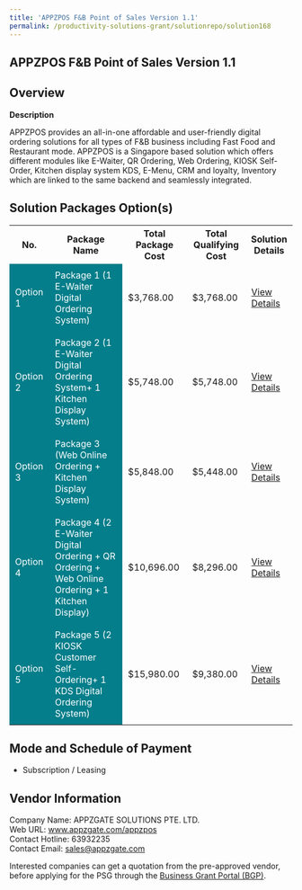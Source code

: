 ```yaml
---
title: 'APPZPOS F&B Point of Sales Version 1.1'
permalink: /productivity-solutions-grant/solutionrepo/solution168
---
```


## APPZPOS F&B Point of Sales Version 1.1

## Overview

**Description**

APPZPOS provides an all-in-one affordable and user-friendly digital ordering solutions for all types of F&B business including Fast Food and Restaurant mode. APPZPOS is a Singapore based solution which offers different modules like E-Waiter, QR Ordering, Web Ordering, KIOSK Self-Order, Kitchen display system KDS, E-Menu, CRM and loyalty, Inventory which are linked to the same backend and seamlessly integrated.

## Solution Packages Option(s)

<table>
<tr>
<th><b>No.</b></th>
<th><b>Package Name</b></th>
<th><b>Total Package Cost</b></th>
<th><b>Total Qualifying Cost</b></th>
<th><b>Solution Details</b></th>
</tr>
<tr>
<td style='padding: 10px; background-color: #037E8A; color: #FFFFFF;'>Option 1</td>
<td style='padding: 10px; background-color: #037E8A; color: #FFFFFF;'>Package 1 (1 E-Waiter Digital Ordering System)</td>
<td style='padding: 10px;'>$3,768.00</td>
<td style='padding: 10px;'>$3,768.00</td>
<td style='padding: 10px;'><a href='/images/psg/APPZGATE_SOLUTIONS_APPZPOS_Desensitised_Annex_3_Part_1.pdf' target='_blank'>View Details</a></td>
</tr>
<tr>
<td style='padding: 10px; background-color: #037E8A; color: #FFFFFF;'>Option 2</td>
<td style='padding: 10px; background-color: #037E8A; color: #FFFFFF;'>Package 2 (1 E-Waiter Digital Ordering System+ 1 Kitchen Display System)</td>
<td style='padding: 10px;'>$5,748.00</td>
<td style='padding: 10px;'>$5,748.00</td>
<td style='padding: 10px;'><a href='/images/psg/APPZGATE_SOLUTIONS_APPZPOS_Desensitised_Annex_3_Part_2.pdf' target='_blank'>View Details</a></td>
</tr>
<tr>
<td style='padding: 10px; background-color: #037E8A; color: #FFFFFF;'>Option 3</td>
<td style='padding: 10px; background-color: #037E8A; color: #FFFFFF;'>Package 3 (Web Online Ordering + Kitchen Display System)</td>
<td style='padding: 10px;'>$5,848.00</td>
<td style='padding: 10px;'>$5,448.00</td>
<td style='padding: 10px;'><a href='/images/psg/APPZGATE_SOLUTIONS_APPZPOS_Desensitised_Annex_3_Part_3.pdf' target='_blank'>View Details</a></td>
</tr>
<tr>
<td style='padding: 10px; background-color: #037E8A; color: #FFFFFF;'>Option 4</td>
<td style='padding: 10px; background-color: #037E8A; color: #FFFFFF;'>Package 4 (2 E-Waiter Digital Ordering + QR Ordering + Web Online Ordering + 1 Kitchen Display)</td>
<td style='padding: 10px;'>$10,696.00</td>
<td style='padding: 10px;'>$8,296.00</td>
<td style='padding: 10px;'><a href='/images/psg/APPZGATE_SOLUTIONS_APPZPOS_Desensitised_Annex_3_Part_4.pdf' target='_blank'>View Details</a></td>
</tr>
<tr>
<td style='padding: 10px; background-color: #037E8A; color: #FFFFFF;'>Option 5</td>
<td style='padding: 10px; background-color: #037E8A; color: #FFFFFF;'>Package 5 (2 KIOSK Customer Self-Ordering+ 1 KDS Digital Ordering System)</td>
<td style='padding: 10px;'>$15,980.00</td>
<td style='padding: 10px;'>$9,380.00</td>
<td style='padding: 10px;'><a href='/images/psg/APPZGATE_SOLUTIONS_APPZPOS_Desensitised_Annex_3_Part_5.pdf' target='_blank'>View Details</a></td>
</tr>
</table>

## Mode and Schedule of Payment

 - Subscription / Leasing

## Vendor Information

 Company Name: APPZGATE SOLUTIONS PTE. LTD.<br>Web URL: www.appzgate.com/appzpos <br>Contact Hotline: 63932235 <br>Contact Email: sales@appzgate.com <br>

Interested companies can get a quotation from the pre-approved vendor, before applying for the PSG through the <a href='https://www.businessgrants.gov.sg/' target='_blank' rel='noopener'>Business Grant Portal (BGP)</a>.

<script src="/jquery/resize-tables.js"></script>
